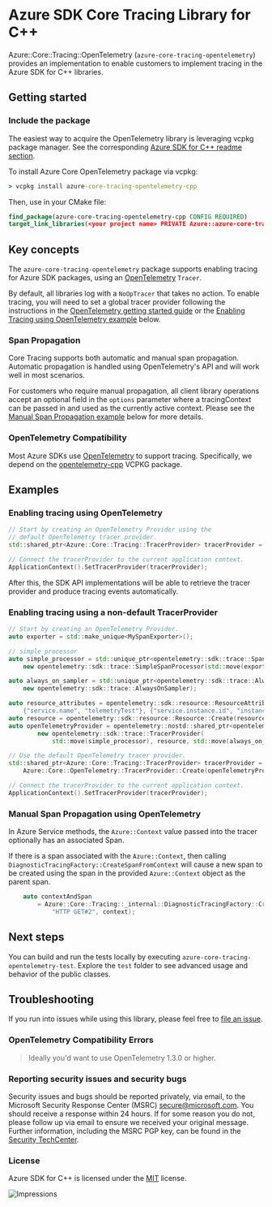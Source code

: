 # Azure SDK Core Tracing Library for C++

Azure::Core::Tracing::OpenTelemetry (`azure-core-tracing-opentelemetry`) provides an implementation
to enable customers to implement tracing in the Azure SDK for C++ libraries.

## Getting started

### Include the package

The easiest way to acquire the OpenTelemetry library is leveraging vcpkg package manager. See the corresponding [Azure SDK for C++ readme section][azsdk_vcpkg_install].

To install Azure Core OpenTelemetry package via vcpkg:

```cmd
> vcpkg install azure-core-tracing-opentelemetry-cpp
```

Then, use in your CMake file:

```CMake
find_package(azure-core-tracing-opentelemetry-cpp CONFIG REQUIRED)
target_link_libraries(<your project name> PRIVATE Azure::azure-core-tracing-opentelemetry)
```

## Key concepts

The `azure-core-tracing-opentelemetry` package supports enabling tracing for Azure SDK packages, using an [OpenTelemetry](https://opentelemetry.io/) `Tracer`.

By default, all libraries log with a `NoOpTracer` that takes no action. To enable tracing, you will need to set a global tracer provider following the instructions in the [OpenTelemetry getting started guide](https://opentelemetry-cpp.readthedocs.io/en/latest/api/GettingStarted.html) or the [Enabling Tracing using OpenTelemetry example](#enabling-tracing-using-opentelemetry) below.

### Span Propagation

Core Tracing supports both automatic and manual span propagation. Automatic propagation is handled using OpenTelemetry's API and will work well in most scenarios.

For customers who require manual propagation, all client library operations accept an optional field in the `options` parameter where a tracingContext can 
be passed in and used as the currently active context. Please see the [Manual Span Propagation example](#manual-span-propagation-using-opentelemetry) 
below for more details.

### OpenTelemetry Compatibility

Most Azure SDKs use [OpenTelemetry](https://opentelemetry.io/) to support tracing. Specifically, we depend on 
the [opentelemetry-cpp](https://github.com/open-telemetry/opentelemetry-cpp/blob/main/docs/building-with-vcpkg.md) VCPKG package.


## Examples

### Enabling tracing using OpenTelemetry

```cpp
// Start by creating an OpenTelemetry Provider using the
// default OpenTelemetry tracer provider.
std::shared_ptr<Azure::Core::Tracing::TracerProvider> tracerProvider = Azure::Core::OpenTelemetry::TracerProvider::Create();

// Connect the tracerProvider to the current application context.
ApplicationContext().SetTracerProvider(tracerProvider);
```

After this, the SDK API implementations will be able to retrieve the tracer provider and produce tracing events automatically.

### Enabling tracing using a non-default TracerProvider

```cpp
// Start by creating an OpenTelemetry Provider.
auto exporter = std::make_unique<MySpanExporter>();

// simple processor
auto simple_processor = std::unique_ptr<opentelemetry::sdk::trace::SpanProcessor>(
    new opentelemetry::sdk::trace::SimpleSpanProcessor(std::move(exporter)));

auto always_on_sampler = std::unique_ptr<opentelemetry::sdk::trace::AlwaysOnSampler>(
    new opentelemetry::sdk::trace::AlwaysOnSampler);

auto resource_attributes = opentelemetry::sdk::resource::ResourceAttributes{
    {"service.name", "telemetryTest"}, {"service.instance.id", "instance-1"}};
auto resource = opentelemetry::sdk::resource::Resource::Create(resource_attributes);
auto openTelemetryProvider = opentelemetry::nostd::shared_ptr<opentelemetry::trace::TracerProvider>(
        new opentelemetry::sdk::trace::TracerProvider(
            std::move(simple_processor), resource, std::move(always_on_sampler)));

// Use the default OpenTelemetry tracer provider.
std::shared_ptr<Azure::Core::Tracing::TracerProvider> tracerProvider = 
    Azure::Core::OpenTelemetry::TracerProvider::Create(openTelemetryProvider);

// Connect the tracerProvider to the current application context.
ApplicationContext().SetTracerProvider(tracerProvider);
```

### Manual Span Propagation using OpenTelemetry

In Azure Service methods, the `Azure::Context` value passed into the tracer optionally has an associated Span.

If there is a span associated with the `Azure::Context`, then calling `DiagnosticTracingFactory::CreateSpanFromContext` will
cause a new span to be created using the span in the provided `Azure::Context` object as the parent span.

```cpp
    auto contextAndSpan
        = Azure::Core::Tracing::_internal::DiagnosticTracingFactory::CreateSpanFromContext(
            "HTTP GET#2", context);
```


## Next steps

You can build and run the tests locally by executing `azure-core-tracing-opentelemetry-test`. Explore the `test` folder to see advanced usage and behavior of the public classes.

## Troubleshooting

If you run into issues while using this library, please feel free to [file an issue](https://github.com/Azure/azure-sdk-for-cpp/issues/new).

### OpenTelemetry Compatibility Errors


> Ideally you'd want to use OpenTelemetry 1.3.0 or higher.

<!-- ### Community-->

### Reporting security issues and security bugs

Security issues and bugs should be reported privately, via email, to the Microsoft Security Response Center (MSRC) <secure@microsoft.com>. You should receive a response within 24 hours. If for some reason you do not, please follow up via email to ensure we received your original message. Further information, including the MSRC PGP key, can be found in the [Security TechCenter](https://www.microsoft.com/msrc/faqs-report-an-issue).

### License

Azure SDK for C++ is licensed under the [MIT](https://github.com/Azure/azure-sdk-for-cpp/blob/main/LICENSE.txt) license.

<!-- LINKS -->
[azsdk_vcpkg_install]: https://github.com/Azure/azure-sdk-for-cpp#download--install-the-sdk
[azure_sdk_for_cpp_contributing]: https://github.com/Azure/azure-sdk-for-cpp/blob/main/CONTRIBUTING.md
[azure_sdk_for_cpp_contributing_developer_guide]: https://github.com/Azure/azure-sdk-for-cpp/blob/main/CONTRIBUTING.md#developer-guide
[azure_sdk_for_cpp_contributing_pull_requests]: https://github.com/Azure/azure-sdk-for-cpp/blob/main/CONTRIBUTING.md#pull-requests
[azure_sdk_cpp_development_guidelines]: https://azure.github.io/azure-sdk/cpp_introduction.html
[azure_cli]: https://learn.microsoft.com/cli/azure
[azure_pattern_circuit_breaker]: https://learn.microsoft.com/azure/architecture/patterns/circuit-breaker
[azure_pattern_retry]: https://learn.microsoft.com/azure/architecture/patterns/retry
[azure_portal]: https://portal.azure.com
[azure_sub]: https://azure.microsoft.com/free/
[c_compiler]: https://visualstudio.microsoft.com/vs/features/cplusplus/
[cloud_shell]: https://learn.microsoft.com/azure/cloud-shell/overview
[cloud_shell_bash]: https://shell.azure.com/bash

![Impressions](https://azure-sdk-impressions.azurewebsites.net/api/impressions/azure-sdk-for-cpp%2Fsdk%2Fcore%2Fcore-opentelemetry%2FREADME.png)